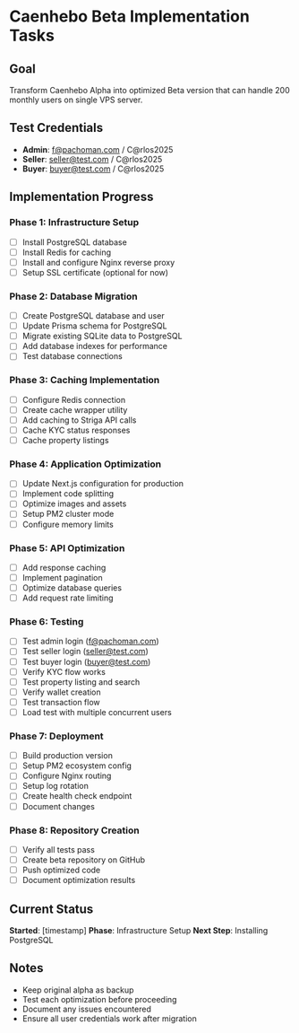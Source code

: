 # Caenhebo Beta Implementation Tasks

## Goal
Transform Caenhebo Alpha into optimized Beta version that can handle 200 monthly users on single VPS server.

## Test Credentials
- **Admin**: f@pachoman.com / C@rlos2025
- **Seller**: seller@test.com / C@rlos2025
- **Buyer**: buyer@test.com / C@rlos2025

## Implementation Progress

### Phase 1: Infrastructure Setup
- [ ] Install PostgreSQL database
- [ ] Install Redis for caching
- [ ] Install and configure Nginx reverse proxy
- [ ] Setup SSL certificate (optional for now)

### Phase 2: Database Migration
- [ ] Create PostgreSQL database and user
- [ ] Update Prisma schema for PostgreSQL
- [ ] Migrate existing SQLite data to PostgreSQL
- [ ] Add database indexes for performance
- [ ] Test database connections

### Phase 3: Caching Implementation
- [ ] Configure Redis connection
- [ ] Create cache wrapper utility
- [ ] Add caching to Striga API calls
- [ ] Cache KYC status responses
- [ ] Cache property listings

### Phase 4: Application Optimization
- [ ] Update Next.js configuration for production
- [ ] Implement code splitting
- [ ] Optimize images and assets
- [ ] Setup PM2 cluster mode
- [ ] Configure memory limits

### Phase 5: API Optimization
- [ ] Add response caching
- [ ] Implement pagination
- [ ] Optimize database queries
- [ ] Add request rate limiting

### Phase 6: Testing
- [ ] Test admin login (f@pachoman.com)
- [ ] Test seller login (seller@test.com)
- [ ] Test buyer login (buyer@test.com)
- [ ] Verify KYC flow works
- [ ] Test property listing and search
- [ ] Verify wallet creation
- [ ] Test transaction flow
- [ ] Load test with multiple concurrent users

### Phase 7: Deployment
- [ ] Build production version
- [ ] Setup PM2 ecosystem config
- [ ] Configure Nginx routing
- [ ] Setup log rotation
- [ ] Create health check endpoint
- [ ] Document changes

### Phase 8: Repository Creation
- [ ] Verify all tests pass
- [ ] Create beta repository on GitHub
- [ ] Push optimized code
- [ ] Document optimization results

## Current Status
**Started**: [timestamp]
**Phase**: Infrastructure Setup
**Next Step**: Installing PostgreSQL

## Notes
- Keep original alpha as backup
- Test each optimization before proceeding
- Document any issues encountered
- Ensure all user credentials work after migration